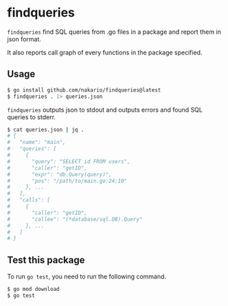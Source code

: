 # findqueries

`findqueries` find SQL queries from .go files in a package and report them in json format.

It also reports call graph of every functions in the package specified.

## Usage

```bash
$ go install github.com/nakario/findqueries@latest
$ findqueries . 1> queries.json
```

`findqueries` outputs json to stdout and outputs errors and found SQL queries to stderr.

```bash
$ cat queries.json | jq .
# {
#   "name": "main",
#   "queries": [
#     {
#       "query": "SELECT id FROM users",
#       "caller": "getID",
#       "expr": "db.Query(query)",
#       "pos": "/path/to/main.go:24:10"
#     }, ...
#   ],
#   "calls": [
#     {
#       "caller": "getID",
#       "callee": "(*database/sql.DB).Query"
#     }, ...
#   ]
# }
```

## Test this package

To run `go test`, you need to run the following command.

```bash
$ go mod download
$ go test
```
